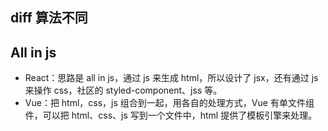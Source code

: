 ## diff 算法不同

## All in js

- React：思路是 all in js，通过 js 来生成 html，所以设计了 jsx，还有通过 js 来操作 css，社区的 styled-component、jss 等。
- Vue：把 html，css，js 组合到一起，用各自的处理方式，Vue 有单文件组件，可以把 html、css、js 写到一个文件中，html 提供了模板引擎来处理。
